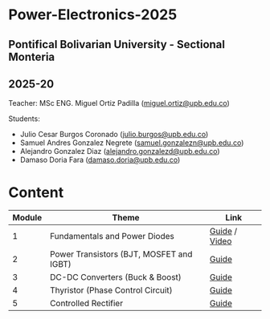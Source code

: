 # Power-Electronics-2025

## Pontifical Bolivarian University - Sectional Monteria
## 2025-20

Teacher: MSc ENG. Miguel Ortiz Padilla (miguel.ortiz@upb.edu.co)

Students:
- Julio Cesar Burgos Coronado (julio.burgos@upb.edu.co)
- Samuel Andres Gonzalez Negrete (samuel.gonzalezn@upb.edu.co)
- Alejandro Gonzalez Diaz (alejandro.gonzalezd@upb.edu.co)
- Damaso Doria Fara (damaso.doria@upb.edu.co)
# Content
|     Module     |       Theme                             |     Link       |
|----------------|-----------------------------------------|----------------|
| 1              |Fundamentals and Power Diodes            |[Guide](https://github.com/Samuel-Gonzalez22/power_electronics-2025/tree/4f580069f43f348ad178a7d1bd6db46d3d298081/Module%201%20-%20Power%20Diodes%20and%20Rectifiers) / [Video](https://youtu.be/_O3qtswugaU)|
| 2              |Power Transistors (BJT, MOSFET and IGBT) |[Guide](https://github.com/Samuel-Gonzalez22/power_electronics-2025/blob/fadb446ea6837f7902789caef65003d292430527/Module%202%20-%20Power%20Transistors%20(BJT%2C%20MOSFET%2C%20and%20IGBT)/Power%20Transistors%20(BJT%2C%20MOSFET%2C%20and%20IGBT).md)
| 3              | DC-DC Converters (Buck & Boost)         |[Guide](https://github.com/Samuel-Gonzalez22/power_electronics-2025/blob/f885fcf36c26ce1c824c227132fc3855a43def4e/Module%203%20-%20DC-DC%20Converters%20(Buck%20%26%20Boost)/DC-DC%20Converters%20(Buck%20%26%20Boost).md )
| 4              | Thyristor (Phase Control Circuit)       |[Guide](https://github.com/Samuel-Gonzalez22/power_electronics-2025/tree/5bb023fa8d86a0c5a5a187b6fe4079ba5d2d8194/Module%204%20-%20Thyristor%20(Phase%20Control%20Circuit))
| 5              | Controlled Rectifier                    |[Guide](https://github.com/Samuel-Gonzalez22/power_electronics-2025/tree/f3583f88f951768b774f2148f7243c976ac27dc7/Module%205%20-%20Controlled%20Rectifier)
